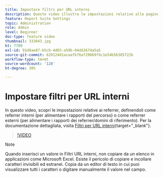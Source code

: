 ```yaml
---
title: Impostare filtri per URL interni
description: Questo video illustra le impostazioni relative alle pagine o agli URL di provenienza, che possono essere impostati come referrer interni (per i rapporti sul percorso) o esterni (per i rapporti sui domini di provenienza).
feature: Report Suite Settings
topic: Administration
role: Admin
level: Beginner
doc-type: feature video
thumbnail: 333043.jpg
kt: 7709
exl-id: 91d8ae87-b5cb-4d65-a59b-04dd2674a5a5
source-git-commit: 629124d1acaafb76af29669fdc1e54b56385f22b
workflow-type: tm+mt
source-wordcount: '128'
ht-degree: 30%

---
```


# Impostare filtri per URL interni

In questo video, scopri le impostazioni relative ai referrer, definendoli come referrer interni (per alimentare i rapporti del percorso) o come referrer esterni (per alimentare i rapporti dei referrer/domini di riferimento). Per la documentazione dettagliata, visita [Filtri per URL interni](https://experienceleague.adobe.com/docs/analytics/admin/admin-tools/internal-url-filter-admin.html?lang=it){target="_blank"}.

>[!VIDEO](https://video.tv.adobe.com/v/333043/?quality=12&learn=on)

>[!NOTE]
>
>Quando inserisci un valore in Filtri URL interni, non copiare da un elenco in applicazioni come Microsoft Excel. Esiste il pericolo di copiare e incollare caratteri invisibili ed estranei. Copia da un editor di testo in cui puoi visualizzare tutti i caratteri o digitare manualmente il valore nel campo.